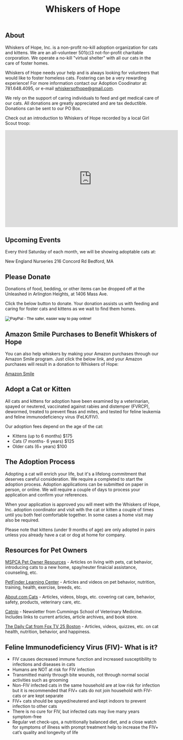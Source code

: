 ﻿---
layout: default
title: Whiskers of Hope
---

<!--- COMMENT OUT CAT OF THE MONTH
## Adopt our cat of the month: Konga!

![Konga](/images/konga.jpg)

For reasons that I will never understand, someone named me Konga. Personally I prefer Kara or Karma or just about anything else. Oh well. Anyway, I spent years living as a stray kitty before I was rescued by someone who saw my potential as a loving companion to a worthy human of my very own. Since I am a mature female with a penchant for warmth and affection, I suppose my dream come true would be with a human of similar feelings, preferably unencumbered by another cat. Does this sound like you?

-->

## About

Whiskers of Hope, Inc. is a non-profit no-kill adoption organization for cats and kittens. We are an all-volunteer 501(c)3 not-for-profit charitable corporation. We operate a no-kill "virtual shelter" with all our cats in the care of foster homes.

Whiskers of Hope needs your help and is always looking for volunteers that would like to foster homeless cats. Fostering can be a very rewarding experience! For more information contact our Adoption Coodinator at: 781.648.4095, or e-mail whiskersofhope@gmail.com.

We rely on the support of caring individuals to feed and get medical care of our cats. All donations are greatly appreciated and are tax deductible. Donations can be sent to our PO Box.

Check out an introduction to Whiskers of Hope recorded by a local Girl Scout troop:

<iframe id="GirlScouts" width="560" height="315" src="https://www.youtube.com/embed/rEs8Cgfw77I" frameborder="0" allowfullscreen></iframe>

## Upcoming Events

Every third Saturday of each month, we will be showing adoptable cats at:

New England Nurseries
216 Concord Rd
Bedford, MA

## Please Donate

Donations of food, bedding, or other items can be dropped off at the Unleashed in Arlington Heights, at 1406 Mass Ave.

Click the below button to donate. Your donation assists us with feeding and caring for foster cats and kittens as we wait to find them homes.

<!---
Below 'form' code copied from paypal for donate button
-->
<form action="https://www.paypal.com/cgi-bin/webscr" method="post" target="_top">
<input type="hidden" name="cmd" value="_s-xclick">
<input type="hidden" name="hosted_button_id" value="QNWQE4PRSZZUL">
<input type="image" src="https://www.paypalobjects.com/en_US/i/btn/btn_donateCC_LG.gif" border="0" name="submit" alt="PayPal - The safer, easier way to pay online!">
<img alt="" border="0" src="https://www.paypalobjects.com/en_US/i/scr/pixel.gif" width="1" height="1">
</form>

## Amazon Smile Purchases to Benefit Whiskers of Hope

You can also help whiskers by making your Amazon purchases through our Amazon Smile program. Just click the below link, and your Amazon purchases will result in a donation to Whiskers of Hope:

[Amazon Smile](https://smile.amazon.com/ch/20-1840185)

<!--- COMMENT OUT CALENDAR

## Upcoming Events

<iframe id="UpcomingEvents" style="border-width:0" width="640" height="480" frameborder="0" scrolling="no" src="https://www.google.com/calendar/embed?src=whiskersofhope.org_efphc8b7vtbl7duddn89fc9tq0%40group.calendar.google.com&amp;showTitle=0&amp;showPrint=0&amp;showTabs=0&amp;showCalendars=0&amp;showTz=0&amp;height=480&amp;wkst=1&amp;bgcolor=%23FFFFFF&amp;ctz=America%2FNew_York"></iframe>

-->

## Adopt a Cat or Kitten

All cats and kittens for adoption have been examined by a veterinarian, spayed or neutered, vaccinated against rabies and distemper (FVRCP), dewormed, treated to prevent fleas and mites, and tested for feline leukemia and feline immunodeficiency virus (FeLK/FIV).

Our adoption fees depend on the age of the cat:

* Kittens (up to 6 months) $175
* Cats (7 months- 6 years) $125
* Older cats (6+ years) $100

## The Adoption Process

Adopting a cat will enrich your life, but it's a lifelong commitment that deserves careful consideration. We require a completed to start the adoption process. Adoption applications can be submitted on paper in person, or online. We will require a couple of days to process your application and confirm your references.

When your application is approved you will meet with the Whiskers of Hope, Inc. adoption coordinator and visit with the cat or kitten a couple of times until you both feel comfortable together. In some cases a home visit may also be required.

Please note that kittens (under 9 months of age) are only adopted in pairs unless you already have a cat or dog at home for company.

## Resources for Pet Owners

[MSPCA Pet Owner Resources](http://www.mspca.org/site/PageServer?pagename=petowners_pagewrapperlanding&petownershomelink) - Articles on living with pets, cat behavior, introducing cats to a new home, spay/neuter finaicial assistance, counseling, etc.

[PetFinder Learning Center](http://www.petfinder.com/learn.html) - Articles and videos on pet behavior, nutrition, training, health, exercise, breeds, etc.

[About.com Cats](http://cats.about.com/) - Articles, videos, blogs, etc. covering cat care, behavior, safety, products, veterinary care, etc.

[Catnip](http://www.tuftscatnip.com/) - Newsletter from Cummings School of Veterinary Medicine. Includes links to current articles, article archives, and book store.

[The Daily Cat from Fox TV 25 Boston](http://cats.myfoxboston.com/home.html) - Articles, videos, quizzes, etc. on cat health, nutrition, behavior, and happiness.

## Feline Immunodeficiency Virus (FIV)- What is it?

* FIV causes decreased immune function and increased susceptibility to infections and diseases in cats
* Humans are NOT at risk for FIV infection
* Transmitted mainly through bite wounds, not through normal social activities such as grooming
* Non-FIV infected cats in the same household are at low risk for infection but it is recommended that FIV+ cats do not join household with FIV- cats or are kept separate
* FIV+ cats should be spayed/neutered and kept indoors to prevent infection to other cats
* There is no cure for FIV, but infected cats may live many years symptom-free
* Regular vet check-ups, a nutritionally balanced diet, and a close watch for symptoms of illness with prompt treatment help to increase the FIV+ cat’s quality and longevity of life

